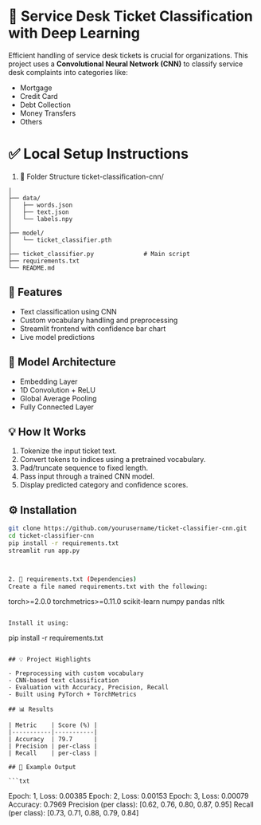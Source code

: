 # 🧠 Service Desk Ticket Classification with Deep Learning

Efficient handling of service desk tickets is crucial for organizations. This project uses a **Convolutional Neural Network (CNN)** to classify service desk complaints into categories like:

- Mortgage
- Credit Card
- Debt Collection
- Money Transfers
- Others
# ✅ Local Setup Instructions
1. 📁 Folder Structure
ticket-classification-cnn/
```
│
├── data/
│   ├── words.json
│   ├── text.json
│   └── labels.npy
│
├── model/
│   └── ticket_classifier.pth        
│
├── ticket_classifier.py              # Main script
├── requirements.txt
└── README.md
```


## 📌 Features
- Text classification using CNN
- Custom vocabulary handling and preprocessing
- Streamlit frontend with confidence bar chart
- Live model predictions

## 🧠 Model Architecture
- Embedding Layer
- 1D Convolution + ReLU
- Global Average Pooling
- Fully Connected Layer

## 💡 How It Works
1. Tokenize the input ticket text.
2. Convert tokens to indices using a pretrained vocabulary.
3. Pad/truncate sequence to fixed length.
4. Pass input through a trained CNN model.
5. Display predicted category and confidence scores.

## ⚙️ Installation

```bash
git clone https://github.com/yourusername/ticket-classifier-cnn.git
cd ticket-classifier-cnn
pip install -r requirements.txt
streamlit run app.py



2. 🐍 requirements.txt (Dependencies)
Create a file named requirements.txt with the following:
```
torch>=2.0.0
torchmetrics>=0.11.0
scikit-learn
numpy
pandas
nltk
```

Install it using:
```
pip install -r requirements.txt
```

## 💡 Project Highlights

- Preprocessing with custom vocabulary
- CNN-based text classification
- Evaluation with Accuracy, Precision, Recall
- Built using PyTorch + TorchMetrics

## 📊 Results

| Metric    | Score (%) |
|-----------|-----------|
| Accuracy  | 79.7      |
| Precision | per-class |
| Recall    | per-class |

## 🧾 Example Output

```txt
```
Epoch: 1, Loss: 0.00385
Epoch: 2, Loss: 0.00153
Epoch: 3, Loss: 0.00079
Accuracy: 0.7969
Precision (per class): [0.62, 0.76, 0.80, 0.87, 0.95]
Recall (per class):    [0.73, 0.71, 0.88, 0.79, 0.84]
```
